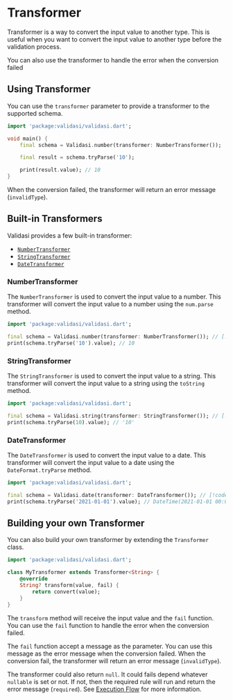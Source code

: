 # Transformer

Transformer is a way to convert the input value to another type. This is useful when you want to convert the input value to another type before the validation process.

You can also use the transformer to handle the error when the conversion failed

## Using Transformer

You can use the `transformer` parameter to provide a transformer to the supported schema.

```dart
import 'package:validasi/validasi.dart';

void main() {
    final schema = Validasi.number(transformer: NumberTransformer());

    final result = schema.tryParse('10');

    print(result.value); // 10
}
```

When the conversion failed, the transformer will return an error message (`invalidType`).

## Built-in Transformers

Validasi provides a few built-in transformer:

- [`NumberTransformer`](#numbertransformer)
- [`StringTransformer`](#stringtransformer)
- [`DateTransformer`](#datetransformer)

### NumberTransformer

The `NumberTransformer` is used to convert the input value to a number. This transformer will convert the input value to a number using the `num.parse` method.

```dart
import 'package:validasi/validasi.dart';

final schema = Validasi.number(transformer: NumberTransformer()); // [!code focus:2]
print(schema.tryParse('10').value); // 10
```

### StringTransformer

The `StringTransformer` is used to convert the input value to a string. This transformer will convert the input value to a string using the `toString` method.

```dart
import 'package:validasi/validasi.dart';

final schema = Validasi.string(transformer: StringTransformer()); // [!code focus:2]
print(schema.tryParse(10).value); // '10'
```

### DateTransformer

The `DateTransformer` is used to convert the input value to a date. This transformer will convert the input value to a date using the `DateFormat.tryParse` method.

```dart
import 'package:validasi/validasi.dart';

final schema = Validasi.date(transformer: DateTransformer()); // [!code focus:2]
print(schema.tryParse('2021-01-01').value); // DateTime(2021-01-01 00:00:00.000)
```

## Building your own Transformer

You can also build your own transformer by extending the `Transformer` class.

```dart
import 'package:validasi/validasi.dart';

class MyTransformer extends Transformer<String> {
    @override
    String? transform(value, fail) {
        return convert(value);
    }
}
```

The `transform` method will receive the input value and the `fail` function. You can use the `fail` function to handle the error when the conversion failed.

The `fail` function accept a message as the parameter. You can use this message as the error message when the conversion failed. When the conversion fail, the transformer will return an error message (`invalidType`).

The transformer could also return `null`. It could fails depend whatever `nullable` is set or not. If not, then the
required rule will run and return the error message (`required`). See [Execution Flow](/guide/execution-order) for more information.